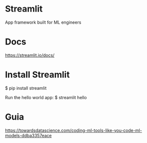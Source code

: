 # Streamlit
App framework built for ML engineers

# Docs
https://streamlit.io/docs/

# Install Streamlit
$ pip install streamlit

Run the hello world app:
$ streamlit hello

# Guia
https://towardsdatascience.com/coding-ml-tools-like-you-code-ml-models-ddba3357eace
